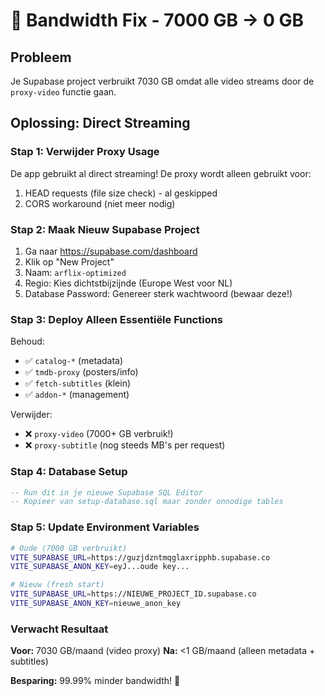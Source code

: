 # 🚨 Bandwidth Fix - 7000 GB → 0 GB

## Probleem
Je Supabase project verbruikt 7030 GB omdat alle video streams door de `proxy-video` functie gaan.

## Oplossing: Direct Streaming

### Stap 1: Verwijder Proxy Usage

De app gebruikt al direct streaming! De proxy wordt alleen gebruikt voor:
1. HEAD requests (file size check) - al geskipped
2. CORS workaround (niet meer nodig)

### Stap 2: Maak Nieuw Supabase Project

1. Ga naar https://supabase.com/dashboard
2. Klik op "New Project"
3. Naam: `arflix-optimized`
4. Regio: Kies dichtstbijzijnde (Europe West voor NL)
5. Database Password: Genereer sterk wachtwoord (bewaar deze!)

### Stap 3: Deploy Alleen Essentiële Functions

Behoud:
- ✅ `catalog-*` (metadata)
- ✅ `tmdb-proxy` (posters/info)
- ✅ `fetch-subtitles` (klein)
- ✅ `addon-*` (management)

Verwijder:
- ❌ `proxy-video` (7000+ GB verbruik!)
- ❌ `proxy-subtitle` (nog steeds MB's per request)

### Stap 4: Database Setup

```sql
-- Run dit in je nieuwe Supabase SQL Editor
-- Kopieer van setup-database.sql maar zonder onnodige tables
```

### Stap 5: Update Environment Variables

```bash
# Oude (7000 GB verbruikt)
VITE_SUPABASE_URL=https://guzjdzntmqglaxripphb.supabase.co
VITE_SUPABASE_ANON_KEY=eyJ...oude key...

# Nieuw (fresh start)
VITE_SUPABASE_URL=https://NIEUWE_PROJECT_ID.supabase.co
VITE_SUPABASE_ANON_KEY=nieuwe_anon_key
```

### Verwacht Resultaat

**Voor:** 7030 GB/maand (video proxy)
**Na:** <1 GB/maand (alleen metadata + subtitles)

**Besparing:** 99.99% minder bandwidth! 🎉
